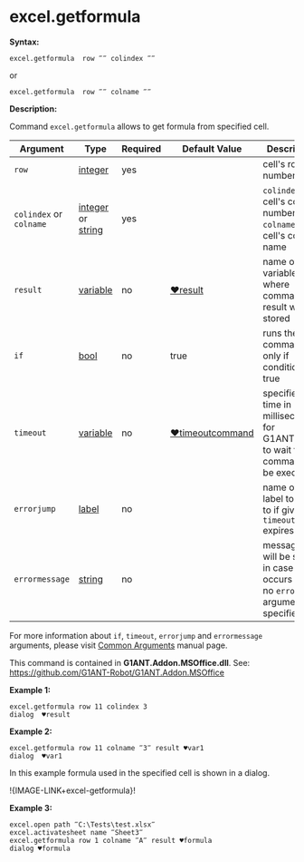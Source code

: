 # excel.getformula

**Syntax:**

```G1ANT
excel.getformula  row ‴‴ colindex ‴‴

```

or 

```G1ANT
excel.getformula  row ‴‴ colname ‴‴

```

**Description:**

Command `excel.getformula` allows to get formula from specified cell. 

| Argument | Type | Required | Default Value | Description |
| -------- | ---- | -------- | ------------- | ----------- |
|`row`| [integer](https://github.com/G1ANT-Robot/G1ANT.Manual/blob/master/G1ANT-Language/Structures/bool.md) | yes |  | cell's row number |
|`colindex` or `colname`|  [integer](https://github.com/G1ANT-Robot/G1ANT.Manual/blob/master/G1ANT-Language/Structures/bool.md)  or [string](https://github.com/G1ANT-Robot/G1ANT.Manual/blob/master/G1ANT-Language/Structures/bool.md) | yes |  | `colindex` - cell's column number, `colname` - cell's column name |
|`result`| [variable](https://github.com/G1ANT-Robot/G1ANT.Manual/blob/master/G1ANT-Language/Special-Characters/variable.md) | no | [♥result](https://github.com/G1ANT-Robot/G1ANT.Manual/blob/master/G1ANT-Language/Common-Arguments.md)   | name of variable where command's result will be stored |
|`if`| [bool](https://github.com/G1ANT-Robot/G1ANT.Manual/blob/master/G1ANT-Language/Structures/bool.md) | no | true | runs the command only if condition is true |
|`timeout`| [variable](https://github.com/G1ANT-Robot/G1ANT.Manual/blob/master/G1ANT-Language/Special-Characters/variable.md) | no | [♥timeoutcommand](https://github.com/G1ANT-Robot/G1ANT.Manual/blob/master/G1ANT-Language/Variables/Special-Variables.md)  | specifies time in milliseconds for G1ANT.Robot to wait for the command to be executed |
|`errorjump` | [label](https://github.com/G1ANT-Robot/G1ANT.Manual/blob/master/G1ANT-Language/Structures/bool.md) | no |  | name of the label to jump to if given `timeout` expires |
|`errormessage`| [string](https://github.com/G1ANT-Robot/G1ANT.Manual/blob/master/G1ANT-Language/Structures/bool.md) | no |  | message that will be shown in case error occurs and no `errorjump` argument is specified |

For more information about `if`, `timeout`, `errorjump` and `errormessage` arguments, please visit [Common Arguments](https://github.com/G1ANT-Robot/G1ANT.Manual/blob/master/G1ANT-Language/Common-Arguments.md)  manual page.

This command is contained in **G1ANT.Addon.MSOffice.dll**.
See: https://github.com/G1ANT-Robot/G1ANT.Addon.MSOffice

**Example 1:**

```G1ANT
excel.getformula row 11 colindex 3
dialog  ♥result

```

**Example 2:**

```G1ANT
excel.getformula row 11 colname ‴3‴ result ♥var1
dialog  ♥var1

```

In this example formula used in the specified cell is shown in a dialog.

!{IMAGE-LINK+excel-getformula}! 

**Example 3:**

```G1ANT
excel.open path ‴C:\Tests\test.xlsx‴
excel.activatesheet name ‴Sheet3‴
excel.getformula row 1 colname ‴A‴ result ♥formula
dialog ♥formula

```